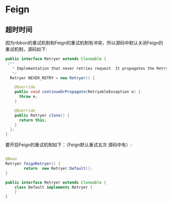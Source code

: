 # Feign

## 超时时间

因为ribbon的重试机制和Feign的重试机制有冲突，所以源码中默认关闭Feign的重试机制，源码如下:

``` java
public interface Retryer extends Cloneable {
 /**
   * Implementation that never retries request. It propagates the RetryableException.
   */
  Retryer NEVER_RETRY = new Retryer() {

    @Override
    public void continueOrPropagate(RetryableException e) {
      throw e;
    }

    @Override
    public Retryer clone() {
      return this;
    }
  };
}
```

要开启Feign的重试机制如下：（Feign默认重试五次 源码中有）:

``` java

@Bean
Retryer feignRetryer() {
        return  new Retryer.Default();
}

public interface Retryer extends Cloneable {
    class Default implements Retryer {
    }
}
```